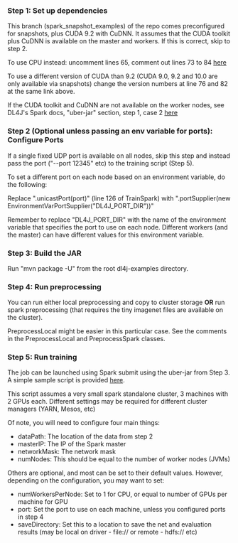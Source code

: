 ### Step 1: Set up dependencies

This branch (spark_snapshot_examples) of the repo comes preconfigured for snapshots, plus CUDA 9.2 with CuDNN.
It assumes that the CUDA toolkit plus CuDNN is available on the master and workers. If this is correct, skip to step 2.

To use CPU instead: uncomment lines 65, comment out lines 73 to 84 [here](https://github.com/deeplearning4j/dl4j-examples/blob/spark_snapshot_examples/dl4j-spark-examples/dl4j-spark/pom.xml#L65-L71)

To use a different version of CUDA than 9.2 (CUDA 9.0, 9.2 and 10.0 are only available via snapshots) change the version numbers at line 76 and 82 at the same link above.

If the CUDA toolkit and CuDNN are not available on the worker nodes, see DL4J's Spark docs, "uber-jar" section, step 1, case 2 [here](https://deeplearning4j.org/docs/latest/deeplearning4j-scaleout-howto#uberjar)


### Step 2 (Optional unless passing an env variable for ports): Configure Ports

If a single fixed UDP port is available on all nodes, skip this step and instead pass the port ("--port 12345" etc) to the training script (Step 5).

To set a different port on each node based on an environment variable, do the following:

Replace ".unicastPort(port)" (line 126 of TrainSpark) with ".portSupplier(new EnvironmentVarPortSupplier("DL4J_PORT_DIR"))" 

Remember to replace "DL4J_PORT_DIR" with the name of the environment variable that specifies the port to use on each node.
Different workers (and the master) can have different values for this environment variable.


### Step 3: Build the JAR

Run "mvn package -U" from the root dl4j-examples directory.


### Step 4: Run preprocessing

You can run either local preprocessing and copy to cluster storage **OR** run spark preprocessing (that requires the tiny imagenet files are available on the cluster).

PreprocessLocal might be easier in this particular case. See the comments in the PreprocessLocal and PreprocessSpark classes.


### Step 5: Run training

The job can be launched using Spark submit using the uber-jar from Step 3. A simple sample script is provided [here](https://github.com/deeplearning4j/dl4j-examples/tree/spark_snapshot_examples/dl4j-spark-examples/dl4j-spark/scripts/tinyImagenetTrain.sh). 

This script assumes a very small spark standalone cluster, 3 machines with 2 GPUs each. Different settings may be required for different cluster managers (YARN, Mesos, etc)

Of note, you will need to configure four main things:
  * dataPath: The location of the data from step 2
  * masterIP: The IP of the Spark master
  * networkMask: The network mask 
  * numNodes: This should be equal to the number of worker nodes (JVMs)

Others are optional, and most can be set to their default values. However, depending on the configuration, you may want to set:
  * numWorkersPerNode: Set to 1 for CPU, or equal to number of GPUs per machine for GPU
  * port: Set the port to use on each machine, unless you configured ports in step 4
  * saveDirectory: Set this to a location to save the net and evaluation results (may be local on driver - file:// or remote - hdfs:// etc)

